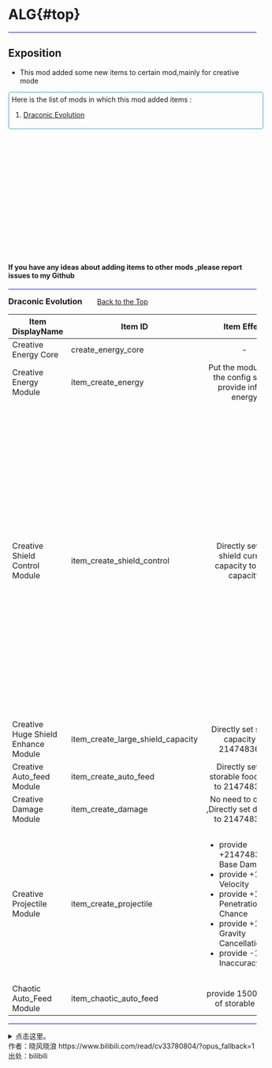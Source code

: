 # ALG{#top}
<hr style="background-color: blue;"/>

## Exposition
+ This mod added some new items to certain mod,mainly for creative mode

<div style="width: 100%; border: 2px solid skyblue; border-radius: 5px; padding: 5px;">
    <span>Here is the list of mods in which this mod added items  :</span>
    <ol>
        <li><a href="#DE">Draconic Evolution</a></li>
    </ol>
</div>


<br/><br/><br/><br/><br/><br/><br/><br/><br/><br/><br/><br/><br/><br/>
#### If you have any ideas about adding items to other mods ,please report issues to my Github
<hr style="background-color: blue;"/>

<!-- 取消换行 -->
<h3 id="DE" style="display:inline; padding-right:30px">Draconic Evolution</h3><a href="#top">Back to the Top</a>
<table style="align-items: center;">
    <thead>
        <tr>
            <th>Item DisplayName</th>
            <th>Item ID</th>
            <th>Item Effect</th>
            <th>Comments</th>
        </tr>
    </thead>
    <tbody> 
        <tr>
            <td>Creative Energy Core </td>
            <td>create_energy_core</td>
            <td align="center">-</td>
            <td align="center">only used in crafting</td>
        </tr>
        <tr>
            <td>Creative Energy Module</td>
            <td>item_create_energy</td>
            <td align="center">Put the module into the config slot to provide infinte energy</td>
            <td align="center">only used in the chaotic items</td>
        </tr>
        <tr>
            <td>Creative Shield Control Module</td>
            <td>item_create_shield_control</td>
            <td align="center">Directly set the shield current capacity to max capacity</td>
            <td align="center">
                <ul>
                    <li>only used in the chaotic items</li>
                    <li>When Creative Energy Core and Creative Huge Shield Enhance Module coexists, the item electric value bar will shake back and forth between 0 and max value about 1-2s</li>
                </ul>
            </td>
        </tr>
        <tr>
            <td>Creative Huge Shield Enhance Module</td>
            <td>item_create_large_shield_capacity</td>
            <td align="center"> Directly set shield capacity to 2147483646</td>
            <td align="center">only used in the chaotic items</td>
        </tr>
        <tr>
            <td>Creative Auto_feed Module</td>
            <td>item_create_auto_feed</td>
            <td align="center">Directly set the storable food point to 2147483646</td>
            <td align="center">only used in the chaotic items</td>
        </tr>
        <tr>
            <td>Creative Damage Module</td>
            <td>item_create_damage</td>
            <td align="center">No need to charge ,Directly set damage to 2147483647</td>
            <td align="center">only used in the chaotic items</td>
        </tr>
        <tr>
            <td>Creative Projectile Module</td>
            <td>item_create_projectile</td>
            <td>
                <ul>
                    <li>provide +2147483646% Base Damage</li>
                    <li>provide +1600% Velocity</li>
                    <li>provide +1600% Penetration Chance</li>
                    <li>provide +100% Gravity Cancellation</li>
                    <li>provide -100% Inaccuracy</li>
                </ul>
            </td>
            <td align="center">
                <ul>
                    <li>only used in the chaotic items</li>
                    <li>No need to charge when the Creative Energy Module exists</li>
                </ul>
            </td>
        </tr>
        <tr>
            <td>Chaotic Auto_Feed Module</td>
            <td>item_chaotic_auto_feed</td>
            <td align="center">provide 1500 points of storable food</td>
            <td align="center">only used in the chaotic items</td>
        </tr>
    </tbody>
</table>

<hr style="background-color: blue;"/>

<details>
 <summary>点击这里。 </summary>
 
  ### 在这里添加消息

  你可以在折叠节中添加文本。

  你也可以添加图片或代码块。

  ```ruby
    puts "Hello World"
  ```
 
</details> 作者：晓风晓浪 https://www.bilibili.com/read/cv33780804/?opus_fallback=1 出处：bilibili


